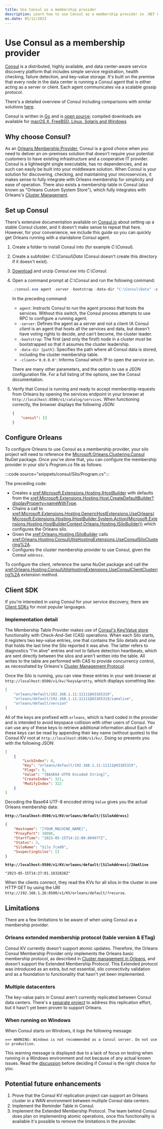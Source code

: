 ```yaml
---
title: Use Consul as a membership provider
description: Learn how to use Consul as a membership provider in .NET Orleans.
ms.date: 05/12/2023
---
```


# Use Consul as a membership provider

[Consul](https://www.consul.io) is a distributed, highly available, and data center-aware service discovery platform that includes simple service registration, health checking, failure detection, and key-value storage. It's built on the premise that every node in the data center is running a Consul agent that is either acting as a server or client. Each agent communicates via a scalable gossip protocol.

There's a detailed overview of Consul including comparisons with similar solutions [here](https://www.consul.io/intro/index.html).

Consul is written in [Go](https://go.dev) and is [open source](https://github.com/hashicorp/consul); compiled downloads are available for [macOS X, FreeBSD, Linux, Solaris and Windows](https://www.consul.io/downloads.html)

## Why choose Consul?

As an [Orleans Membership Provider](../implementation/cluster-management.md), Consul is a good choice when you need to deliver an on-premises solution that doesn't require your potential customers to have existing infrastructure and a cooperative IT provider. Consul is a lightweight single executable, has no dependencies, and as such can easily be built into your middleware solution. When Consul is your solution for discovering, checking, and maintaining your microservices, it makes sense to fully integrate with Orleans membership for simplicity and ease of operation. There also exists a membership table in Consul (also known as "Orleans Custom System Store"), which fully integrates with Orleans's [Cluster Management](../implementation/cluster-management.md).

## Set up Consul

There's extensive documentation available on [Consul.io](https://www.consul.io) about setting up a stable Consul cluster, and it doesn't make sense to repeat that here. However, for your convenience, we include this guide so you can quickly get Orleans running with a standalone Consul agent.

1. Create a folder to install Consul into (for example _C:\Consul_).
1. Create a subfolder: _C:\Consul\Data_ (Consul doesn't create this directory if it doesn't exist).
1. [Download](https://www.consul.io/downloads.html) and unzip _Consul.exe_ into _C:\Consul_.
1. Open a command prompt at _C:\Consul_ and run the following command:

   ```powershell
   ./consul.exe agent -server -bootstrap -data-dir "C:\Consul\Data" -client='0.0.0.0'
   ```

   In the preceding command:

   - `agent`: Instructs Consul to run the agent process that hosts the services. Without this switch, the Consul process attempts to use RPC to configure a running agent.
   - `-server`: Defines the agent as a server and not a client (A Consul _client_ is an agent that hosts all the services and data, but doesn't have voting rights to decide, and can't become, the cluster leader.
   - `-bootstrap`: The first (and only the first!) node in a cluster must be bootstrapped so that it assumes the cluster leadership.
   - `-data-dir [path]`: Specifies the path where all Consul data is stored, including the cluster membership table.
   - `-client='0.0.0.0'`: Informs Consul which IP to open the service on.

   There are many other parameters, and the option to use a JSON configuration file. For a full listing of the options, see the Consul documentation.

1. Verify that Consul is running and ready to accept membership requests from Orleans by opening the services endpoint in your browser at `http://localhost:8500/v1/catalog/services`. When functioning correctly, the browser displays the following JSON:

    ```json
    {
        "consul": []
    }
    ```

## Configure Orleans

To configure Orleans to use Consul as a membership provider, your silo project will need to reference the [Microsoft.Orleans.Clustering.Consul](https://www.nuget.org/packages/Microsoft.Orleans.Clustering.Consul) NuGet package. Once you've done that, you can configure the membership provider in your silo's _Program.cs_ file as follows:

:::code source="snippets/consul/Silo/Program.cs":::

The preceding code:

- Creates a <xref:Microsoft.Extensions.Hosting.IHostBuilder> with defaults from the <xref:Microsoft.Extensions.Hosting.Host.CreateDefaultBuilder?displayProperty=nameWithType>.
- Chains a call to <xref:Microsoft.Extensions.Hosting.GenericHostExtensions.UseOrleans(Microsoft.Extensions.Hosting.IHostBuilder,System.Action{Microsoft.Extensions.Hosting.HostBuilderContext,Orleans.Hosting.ISiloBuilder})> which configures the Orleans silo.
- Given the <xref:Orleans.Hosting.ISiloBuilder> calls <xref:Orleans.Hosting.ConsulUtilsHostingExtensions.UseConsulSiloClustering%2A>.
- Configures the cluster membership provider to use Consul, given the Consul `address`.

To configure the client, reference the same NuGet package and call the <xref:Orleans.Hosting.ConsulUtilsHostingExtensions.UseConsulClientClustering%2A> extension method.

## Client SDK

If you're interested in using Consul for your service discovery, there are [Client SDKs](https://www.consul.io/downloads_tools.html) for most popular languages.

### Implementation detail

The Membership Table Provider makes use of [Consul's Key/Value store](https://www.consul.io/intro/getting-started/kv.html) functionality with Check-And-Set (CAS) operations. When each Silo starts, it registers two key-value entries, one that contains the Silo details and one that holds the last time the Silo reported it was alive. The latter refers to diagnostics "I'm alive" entries and not to failure detection heartbeats, which are sent directly between the silos and aren't written into the table. All writes to the table are performed with CAS to provide concurrency control, as necessitated by Orleans's [Cluster Management Protocol](../implementation/cluster-management.md).

Once the Silo is running, you can view these entries in your web browser at `http://localhost:8500/v1/kv/?keys&pretty`, which displays something like:

```json
[
    "orleans/default/192.168.1.11:11111@43165319",
    "orleans/default/192.168.1.11:11111@43165319/iamalive",
    "orleans/default/version"
]
```

All of the keys are prefixed with `orleans`, which is hard coded in the provider and is intended to avoid keyspace collision with other users of Consul. You can use any of these keys to retrieve additional information about  Each of these keys can be read by appending their key name (without quotes) to the Consul KV root at `http://localhost:8500/v1/kv/`. Doing so presents you with the following JSON:

```json
[
    {
        "LockIndex": 0,
        "Key": "orleans/default/192.168.1.11:11111@43165319",
        "Flags": 0,
        "Value": "[BASE64 UTF8 Encoded String]",
        "CreateIndex": 321,
        "ModifyIndex": 322
    }
]
```

Decoding the Base64 UTF-8 encoded string `Value` gives you the actual Orleans membership data:

**`http://localhost:8500/v1/KV/orleans/default/[SiloAddress]`**

```json
{
    "Hostname": "[YOUR_MACHINE_NAME]",
    "ProxyPort": 30000,
    "StartTime": "2023-05-15T14:22:00.004977Z",
    "Status": 3,
    "SiloName": "Silo_fcad0",
    "SuspectingSilos": []
}
```

**`http://localhost:8500/v1/KV/orleans/default/[SiloAddress]/IAmAlive`**

```plaintext
"2023-05-15T14:27:01.1832828Z"
```

When the clients connect, they read the KVs for all silos in the cluster in one HTTP GET by using the URI `http://192.168.1.26:8500/v1/KV/orleans/default/?recurse`.

## Limitations

There are a few limitations to be aware of when using Consul as a membership provider.

### Orleans extended membership protocol (table version & ETag)

Consul KV currently doesn't support atomic updates. Therefore, the Orleans Consul Membership Provider only implements the Orleans basic membership protocol, as described in [Cluster management in Orleans](../implementation/cluster-management.md), and doesn't support the Extended Membership Protocol. This Extended protocol was introduced as an extra, but not essential, silo connectivity validation and as a foundation to functionality that hasn't yet been implemented.

### Multiple datacenters

The key-value pairs in Consul aren't currently replicated between Consul data centers. There's a [separate project](https://github.com/hashicorp/consul-replicate) to address this replication effort, but it hasn't yet been proven to support Orleans.

### When running on Windows

When Consul starts on Windows, it logs the following message:

```Output
==> WARNING: Windows is not recommended as a Consul server. Do not use in production.
```

This warning message is displayed due to a lack of focus on testing when running in a Windows environment and not because of any actual known issues. Read the [discussion](https://groups.google.com/forum/#!topic/consul-tool/DvXYgZtUZyU) before deciding if Consul is the right choice for you.

## Potential future enhancements

1. Prove that the Consul KV replication project can support an Orleans cluster in a WAN environment between multiple Consul data centers.
1. Implement the Reminder Table in Consul.
1. Implement the Extended Membership Protocol.
The team behind Consul does plan on implementing atomic operations, once this functionality is available it's possible to remove the limitations in the provider.
